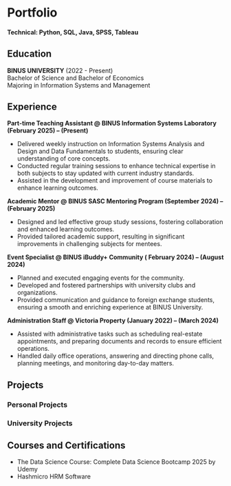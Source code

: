 # Portfolio
#### Technical: Python, SQL, Java, SPSS, Tableau

## Education
**BINUS UNIVERSITY** (2022 - Present)  
Bachelor of Science and Bachelor of Economics  
Majoring in Information Systems and Management

## Experience
**Part-time Teaching Assistant @ BINUS Information Systems Laboratory (February 2025) – (Present)**
- Delivered weekly instruction on Information Systems Analysis and Design and Data Fundamentals to students, ensuring clear understanding of core concepts.
- Conducted regular training sessions to enhance technical expertise in both subjects to stay updated with current industry standards.
- Assisted in the development and improvement of course materials to enhance learning outcomes.

**Academic Mentor @ BINUS SASC Mentoring Program (September 2024) – (February 2025)**
- Designed and led effective group study sessions, fostering collaboration and enhanced learning outcomes.
- Provided tailored academic support, resulting in significant improvements in challenging subjects for mentees.

**Event Specialist @ BINUS iBuddy+ Community ( February 2024) – (August 2024)**
- Planned and executed engaging events for the community.
- Developed and fostered partnerships with university clubs and organizations.
- Provided communication and guidance to foreign exchange students, ensuring a smooth and enriching experience at BINUS University.

**Administration Staff @ Victoria Property (January 2022) – (March 2024)**
- Assisted with administrative tasks such as scheduling real-estate appointments, and preparing documents and records to ensure efficient operations.
- Handled daily office operations, answering and directing phone calls, planning meetings, and monitoring day-to-day matters.


## Projects
### Personal Projects
### University Projects


## Courses and Certifications
- The Data Science Course: Complete Data Science Bootcamp 2025 by Udemy
-  Hashmicro HRM Software

